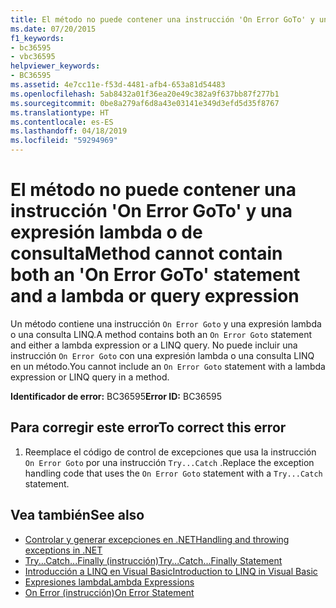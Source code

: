 ```yaml
---
title: El método no puede contener una instrucción 'On Error GoTo' y una expresión lambda o de consulta
ms.date: 07/20/2015
f1_keywords:
- bc36595
- vbc36595
helpviewer_keywords:
- BC36595
ms.assetid: 4e7cc11e-f53d-4481-afb4-653a81d54483
ms.openlocfilehash: 5ab8432a01f36ea20e49c382a9f637bb87f277b1
ms.sourcegitcommit: 0be8a279af6d8a43e03141e349d3efd5d35f8767
ms.translationtype: HT
ms.contentlocale: es-ES
ms.lasthandoff: 04/18/2019
ms.locfileid: "59294969"
---
```

# <a name="method-cannot-contain-both-an-on-error-goto-statement-and-a-lambda-or-query-expression"></a><span data-ttu-id="19213-102">El método no puede contener una instrucción 'On Error GoTo' y una expresión lambda o de consulta</span><span class="sxs-lookup"><span data-stu-id="19213-102">Method cannot contain both an 'On Error GoTo' statement and a lambda or query expression</span></span>
<span data-ttu-id="19213-103">Un método contiene una instrucción `On Error Goto` y una expresión lambda o una consulta LINQ.</span><span class="sxs-lookup"><span data-stu-id="19213-103">A method contains both an `On Error Goto` statement and either a lambda expression or a LINQ query.</span></span> <span data-ttu-id="19213-104">No puede incluir una instrucción `On Error Goto` con una expresión lambda o una consulta LINQ en un método.</span><span class="sxs-lookup"><span data-stu-id="19213-104">You cannot include an `On Error Goto` statement with a lambda expression or LINQ query in a method.</span></span>  
  
 <span data-ttu-id="19213-105">**Identificador de error:** BC36595</span><span class="sxs-lookup"><span data-stu-id="19213-105">**Error ID:** BC36595</span></span>  
  
## <a name="to-correct-this-error"></a><span data-ttu-id="19213-106">Para corregir este error</span><span class="sxs-lookup"><span data-stu-id="19213-106">To correct this error</span></span>  
  
1. <span data-ttu-id="19213-107">Reemplace el código de control de excepciones que usa la instrucción `On Error Goto` por una instrucción `Try...Catch` .</span><span class="sxs-lookup"><span data-stu-id="19213-107">Replace the exception handling code that uses the `On Error Goto` statement with a `Try...Catch` statement.</span></span>  
  
## <a name="see-also"></a><span data-ttu-id="19213-108">Vea también</span><span class="sxs-lookup"><span data-stu-id="19213-108">See also</span></span>

- [<span data-ttu-id="19213-109">Controlar y generar excepciones en .NET</span><span class="sxs-lookup"><span data-stu-id="19213-109">Handling and throwing exceptions in .NET</span></span>](../../standard/exceptions/index.md)
- [<span data-ttu-id="19213-110">Try...Catch...Finally (instrucción)</span><span class="sxs-lookup"><span data-stu-id="19213-110">Try...Catch...Finally Statement</span></span>](../../visual-basic/language-reference/statements/try-catch-finally-statement.md)
- [<span data-ttu-id="19213-111">Introducción a LINQ en Visual Basic</span><span class="sxs-lookup"><span data-stu-id="19213-111">Introduction to LINQ in Visual Basic</span></span>](../../visual-basic/programming-guide/language-features/linq/introduction-to-linq.md)
- [<span data-ttu-id="19213-112">Expresiones lambda</span><span class="sxs-lookup"><span data-stu-id="19213-112">Lambda Expressions</span></span>](../../visual-basic/programming-guide/language-features/procedures/lambda-expressions.md)
- [<span data-ttu-id="19213-113">On Error (instrucción)</span><span class="sxs-lookup"><span data-stu-id="19213-113">On Error Statement</span></span>](../../visual-basic/language-reference/statements/on-error-statement.md)
